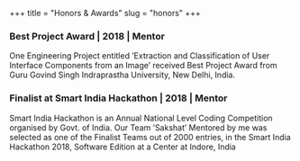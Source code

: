 +++
title = "Honors & Awards"
slug = "honors"
+++

### Best Project Award | 2018 | Mentor

One Engineering Project entitled ’Extraction and Classification of User Interface Components from an Image’ received Best Project Award from Guru Govind Singh Indraprastha University, New Delhi, India.


### Finalist at Smart India Hackathon | 2018 | Mentor

Smart India Hackathon is an Annual National Level Coding Competition organised by Govt. of India. Our Team ’Sakshat’ Mentored by me was selected as one of the Finalist Teams out of 2000 entries, in the Smart India Hackathon 2018, Software Edition at a Center at Indore, India

